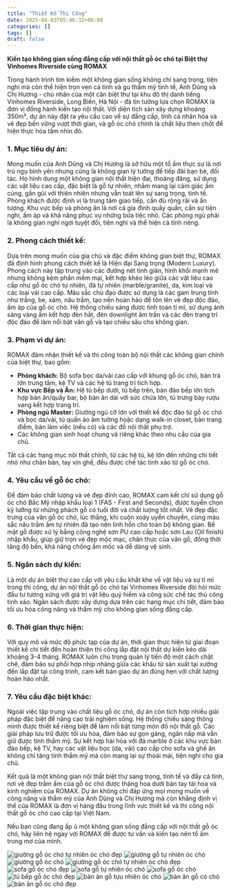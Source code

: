 ```yaml
---
title: "Thiết Kế Thi Công"
date: 2025-04-03T05:46:32+00:00
categories: []
tags: []
draft: false
---
```

**Kiến tạo không gian sống đẳng cấp với nội thất gỗ óc chó tại Biệt thự Vinhomes Riverside cùng ROMAX**

Trong hành trình tìm kiếm một không gian sống không chỉ sang trọng, tiện nghi mà còn thể hiện trọn vẹn cá tính và gu thẩm mỹ tinh tế, Anh Dũng và Chị Hương - chủ nhân của một căn biệt thự tại khu đô thị danh tiếng Vinhomes Riverside, Long Biên, Hà Nội - đã tin tưởng lựa chọn ROMAX là đơn vị đồng hành kiến tạo nội thất. Với diện tích sàn xây dựng khoảng 350m², dự án này đặt ra yêu cầu cao về sự đẳng cấp, tính cá nhân hóa và vẻ đẹp bền vững vượt thời gian, và gỗ óc chó chính là chất liệu then chốt để hiện thực hóa tầm nhìn đó.

### 1. Mục tiêu dự án:

Mong muốn của Anh Dũng và Chị Hương là sở hữu một tổ ấm thực sự là nơi trú ngụ bình yên nhưng cũng là không gian lý tưởng để tiếp đãi bạn bè, đối tác. Họ hình dung một không gian nội thất hiện đại, thoáng đãng, sử dụng các vật liệu cao cấp, đặc biệt là gỗ tự nhiên, nhằm mang lại cảm giác ấm cúng, gần gũi với thiên nhiên nhưng vẫn toát lên sự sang trọng, tinh tế. Phòng khách được định vị là trung tâm giao tiếp, cần đủ rộng rãi và ấn tượng. Khu vực bếp và phòng ăn là nơi cả gia đình quây quần, cần sự tiện nghi, ấm áp và khả năng phục vụ những bữa tiệc nhỏ. Các phòng ngủ phải là không gian nghỉ ngơi tuyệt đối, tiện nghi và thể hiện cá tính riêng.

### 2. Phong cách thiết kế:

Dựa trên mong muốn của gia chủ và đặc điểm không gian biệt thự, ROMAX đã định hình phong cách thiết kế là Hiện đại Sang trọng (Modern Luxury). Phong cách này tập trung vào các đường nét tinh giản, hình khối mạnh mẽ nhưng không kém phần mềm mại, kết hợp khéo léo giữa các vật liệu cao cấp như gỗ óc chó tự nhiên, đá tự nhiên (marble/granite), da, kim loại và các loại vải cao cấp. Màu sắc chủ đạo được sử dụng là các gam trung tính như trắng, be, xám, nâu trầm, tạo nền hoàn hảo để tôn lên vẻ đẹp độc đáo, ấm áp của gỗ óc chó. Hệ thống chiếu sáng được tính toán tỉ mỉ, sử dụng ánh sáng vàng ấm kết hợp đèn hắt, đèn downlight âm trần và các đèn trang trí độc đáo để làm nổi bật vân gỗ và tạo chiều sâu cho không gian.

### 3. Phạm vi dự án:

ROMAX đảm nhận thiết kế và thi công toàn bộ nội thất các không gian chính của biệt thự, bao gồm:

* **Phòng khách:** Bộ sofa bọc da/vải cao cấp với khung gỗ óc chó, bàn trà lớn trung tâm, kệ TV và các hệ tủ trang trí tích hợp.
* **Khu vực Bếp và Ăn:** Hệ tủ bếp dưới, tủ bếp trên, bàn đảo bếp lớn tích hợp bàn ăn/quầy bar, bộ bàn ăn dài với sức chứa lớn, tủ trưng bày rượu vang kết hợp trang trí.
* **Phòng ngủ Master:** Giường ngủ cỡ lớn với thiết kế độc đáo từ gỗ óc chó và bọc da/vải, tủ quần áo âm tường hoặc dạng walk-in closet, bàn trang điểm, bàn làm việc (nếu có) và các đồ nội thất phụ trợ.
* Các không gian sinh hoạt chung và riêng khác theo nhu cầu của gia chủ.

Tất cả các hạng mục nội thất chính, từ các hệ tủ, kệ lớn đến những chi tiết nhỏ như chân bàn, tay vịn ghế, đều được chế tác tinh xảo từ gỗ óc chó.

### 4. Yêu cầu về gỗ óc chó:

Để đảm bảo chất lượng và vẻ đẹp đỉnh cao, ROMAX cam kết chỉ sử dụng gỗ óc chó Bắc Mỹ nhập khẩu loại 1 (FAS - First and Seconds), được tuyển chọn kỹ lưỡng từ những phách gỗ có tuổi đời và chất lượng tốt nhất. Vẻ đẹp đặc trưng của vân gỗ óc chó, lúc thẳng, khi cuộn xoáy uyển chuyển, cùng màu sắc nâu trầm ấm tự nhiên đã tạo nên linh hồn cho toàn bộ không gian. Bề mặt gỗ được xử lý bằng công nghệ sơn PU cao cấp hoặc sơn Lau (Oil finish) nhập khẩu, giúp giữ trọn vẻ đẹp mộc mạc, chân thực của vân gỗ, đồng thời tăng độ bền, khả năng chống ẩm mốc và dễ dàng vệ sinh.

### 5. Ngân sách dự kiến:

Là một dự án biệt thự cao cấp với yêu cầu khắt khe về vật liệu và sự tỉ mỉ trong thi công, dự án nội thất gỗ óc chó tại Vinhomes Riverside đòi hỏi mức đầu tư tương xứng với giá trị vật liệu quý hiếm và công sức chế tác thủ công tinh xảo. Ngân sách được xây dựng dựa trên các hạng mục chi tiết, đảm bảo tối ưu hóa công năng và thẩm mỹ cho không gian sống đẳng cấp.

### 6. Thời gian thực hiện:

Với quy mô và mức độ phức tạp của dự án, thời gian thực hiện từ giai đoạn thiết kế chi tiết đến hoàn thiện thi công lắp đặt nội thất dự kiến kéo dài khoảng 3-4 tháng. ROMAX luôn chú trọng quản lý tiến độ một cách chặt chẽ, đảm bảo sự phối hợp nhịp nhàng giữa các khâu từ sản xuất tại xưởng đến lắp đặt tại công trình, cam kết bàn giao dự án đúng hẹn với chất lượng hoàn hảo nhất.

### 7. Yêu cầu đặc biệt khác:

Ngoài việc tập trung vào chất liệu gỗ óc chó, dự án còn tích hợp nhiều giải pháp đặc biệt để nâng cao trải nghiệm sống. Hệ thống chiếu sáng thông minh được thiết kế riêng biệt để làm nổi bật từng món đồ nội thất gỗ. Các giải pháp lưu trữ được tối ưu hóa, đảm bảo sự gọn gàng, ngăn nắp mà vẫn giữ được tính thẩm mỹ. Sự kết hợp hài hòa với đá marble ở các khu vực bàn đảo bếp, kệ TV, hay các vật liệu bọc (da, vải) cao cấp cho sofa và ghế ăn không chỉ tăng tính thẩm mỹ mà còn mang lại sự thoải mái, tiện nghi cho gia chủ.

Kết quả là một không gian nội thất biệt thự sang trọng, tinh tế và đầy cá tính, nơi vẻ đẹp trầm ấm của gỗ óc chó được thăng hoa dưới bàn tay tài hoa và kinh nghiệm của ROMAX. Dự án không chỉ đáp ứng mọi mong muốn về công năng và thẩm mỹ của Anh Dũng và Chị Hương mà còn khẳng định vị thế của ROMAX là đơn vị hàng đầu trong lĩnh vực thiết kế và thi công nội thất gỗ óc chó cao cấp tại Việt Nam.

Nếu bạn cũng đang ấp ủ một không gian sống đẳng cấp với nội thất gỗ óc chó, hãy liên hệ ngay với ROMAX để được tư vấn và kiến tạo nên tổ ấm trong mơ của mình.

![giường gỗ óc chó tự nhiên óc chó đẹp](/img/giuong/gg34/giuong-go-oc-cho-gg34-v2-47.webp)
![giường gỗ tự nhiên óc chó](/img/giuong/gg34/giuong-go-oc-cho-gg34-v2-44.webp)
![giường gỗ óc chó](/img/giuong/gg34/giuong-go-oc-cho-gg34-v1-46.webp)
![giường gỗ óc chó tự nhiên óc chó đẹp](/img/giuong/gg34/giuong-go-oc-cho-gg34-v1-45.webp)
![sofa gỗ óc chó đẹp](/img/sofa/sf34/sofa-go-oc-cho-sf34-3.webp)
![sofa gỗ tự nhiên óc chó](/img/sofa/sf34/sofa-go-oc-cho-sf34-2.webp)
![sofa gỗ óc chó](/img/sofa/sf34/sofa-go-oc-cho-sf34-1.webp)
![tủ bếp gỗ óc chó đẹp](/img/tu-bep/tb34/tu-bep-go-oc-cho-tb34-1.webp)
![bàn ăn gỗ tựu nhiên óc chó](/img/ban-an/ba34/ban-an-go-oc-cho-ba34-3.webp)
![bàn ăn gỗ có chó](/img/ban-an/ba34/ban-an-go-oc-cho-ba34-2.webp)
![bàn ăn gỗ óc chó đẹp](/img/ban-an/ba34/ban-an-go-oc-cho-ba34-1.webp)